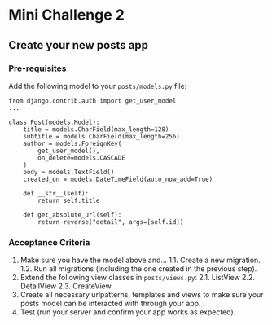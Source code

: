 # Mini Challenge 2

## Create your new posts app

### Pre-requisites
Add the following model to your `posts/models.py` file:

```
from django.contrib.auth import get_user_model
...

class Post(models.Model):
    title = models.CharField(max_length=128)
    subtitle = models.CharField(max_length=256)
    author = models.ForeignKey(
        get_user_model(),
        on_delete=models.CASCADE
    )
    body = models.TextField()
    created_on = models.DateTimeField(auto_now_add=True)

    def __str__(self):
        return self.title

    def get_absolute_url(self):
        return reverse("detail", args=[self.id])
```
### Acceptance Criteria
1. Make sure you have the model above and...
1.1. Create a new migration.
1.2. Run all migrations (including the one created in the previous step).
2. Extend the following view classes in `posts/views.py`:
2.1. ListView
2.2. DetailView
2.3. CreateView
3. Create all necessary urlpatterns, templates and views to make sure your posts model can be interacted with through your app.
4. Test (run your server and confirm your app works as expected).
